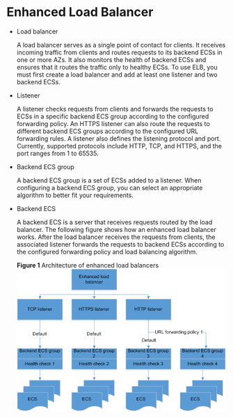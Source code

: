 # Enhanced Load Balancer<a name="en-us_elb_01_0011"></a>

-   Load balancer

    A load balancer serves as a single point of contact for clients. It receives incoming traffic from clients and routes requests to its backend ECSs in one or more AZs. It also monitors the health of backend ECSs and ensures that it routes the traffic only to healthy ECSs. To use ELB, you must first create a load balancer and add at least one listener and two backend ECSs.

-   Listener

    A listener checks requests from clients and forwards the requests to ECSs in a specific backend ECS group according to the configured forwarding policy. An HTTPS listener can also route the requests to different backend ECS groups according to the configured URL forwarding rules. A listener also defines the listening protocol and port. Currently, supported protocols include HTTP, TCP, and HTTPS, and the port ranges from 1 to 65535.

-   Backend ECS group

    A backend ECS group is a set of ECSs added to a listener. When configuring a backend ECS group, you can select an appropriate algorithm to better fit your requirements.

-   Backend ECS

    A backend ECS is a server that receives requests routed by the load balancer. The following figure shows how an enhanced load balancer works. After the load balancer receives the requests from clients, the associated listener forwards the requests to backend ECSs according to the configured forwarding policy and load balancing algorithm.

    **Figure  1**  Architecture of enhanced load balancers<a name="fig1537111014619"></a>
    ![](figures/architecture-of-enhanced-load-balancers.png "Architecture of enhanced load balancers")


